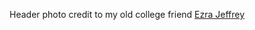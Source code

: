Header photo credit to my old college friend <a href="https://unsplash.com/@emcomeau">Ezra Jeffrey</a>
